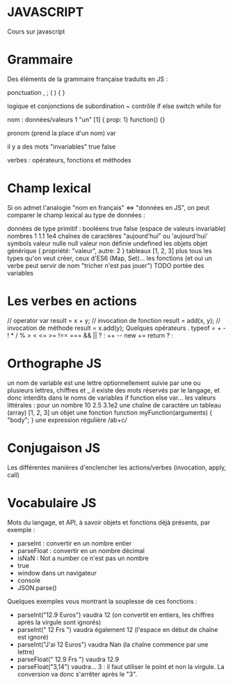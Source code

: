 # JAVASCRIPT
Cours sur javascript

Grammaire
=
Des éléments de la grammaire française traduits en JS :

ponctuation , ; ( ) { }

logique et conjonctions de subordination ~ contrôle if else switch while for

nom : données/valeurs 1 "un" [1] { prop: 1} function() {}

pronom (prend la place d'un nom) var

il y a des mots "invariables" true false

verbes : opérateurs, fonctions et méthodes  

Champ lexical
=
Si on admet l'analogie "nom en français" <=> "données en JS", on peut comparer le champ lexical au type de données :

données de type primitif :
booléens true false (espace de valeurs invariable)
nombres 1 1.1 1e4
chaînes de caractères "aujourd'hui" ou 'aujourd\'hui'
symbols
valeur nulle null
valeur non définie undefined
les objets
objet générique { propriété: "valeur", autre: 2 }
tableaux [1, 2, 3]
plus tous les types qu'on veut créer, ceux d'ES6 (Map, Set)...
les fonctions (et oui un verbe peut servir de nom "tricher n'est pas jouer")
TODO portée des variables

Les verbes en actions
=
// operator
var result = x + y;
// invocation de fonction
result = add(x, y);
// invocation de méthode
result = x.add(y);
Quelques opérateurs . typeof = + - ! * / % > < <= >= !== === && || ? : ++ -- new += return ? :

Orthographe JS
=
un nom de variable est une lettre optionnellement suivie par une ou plusieurs lettres, chiffres et _
il existe des mots réservés par le langage, et donc interdits dans le noms de variables if function else var...
les valeurs littérales :
pour un nombre 10 2.5 3.1e2
une chaîne de caractère
un tableau (array) [1, 2, 3]
un objet
une fonction function myFunction(arguments) { "body"; }
une expression régulière /ab+c/

Conjugaison JS
=
Les différentes manières d'enclencher les actions/verbes (invocation, apply, call)

Vocabulaire JS
=
Mots du langage, et API, à savoir objets et fonctions déjà présents, par exemple :

* parseInt : convertir en un nombre entier
* parseFloat : convertir en un nombre décimal
* isNaN : Not a number ce n'est pas un nombre
* true
* window dans un navigateur
* console
* JSON.parse()

Quelques exemples vous montrant la souplesse de ces fonctions :

* parseInt("12.9 Euros") vaudra 12 (on convertit en entiers, les chiffres après la virgule sont ignorés)
* parseInt(" 12 Frs ") vaudra également 12 (l'espace en début de chaîne est ignoré)
* parseInt("J'ai 12 Euros") vaudra Nan (la chaîne commence par une lettre)
* parseFloat(" 12.9 Frs ") vaudra 12.9
* parseFloat("3,14") vaudra... 3 : il faut utiliser le point et non la virgule. La conversion va donc s'arrêter après le "3".
